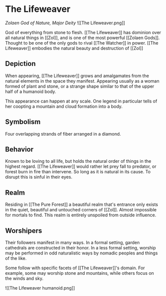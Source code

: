 # The Lifeweaver
*Zolaen God of Nature, Major Deity*
![[The Lifeweaver.png]]

God of everything from stone to flesh. [[The Lifeweaver]] has dominion over all natural things in [[Zol]], and is one of the most powerful [[Zolaen Gods]]. Thought to be one of the only gods to rival [[The Watcher]] in power. [[The Lifeweaver]] embodies the natural beauty and destruction of [[Zol]]

## Depiction
When appearing, [[The Lifeweaver]] grows and amalgamates from the natural elements in the space they manifest. Appearing usually as a woman formed of plant and stone, or a strange shape similar to that of the upper half of a humanoid body.

This appearance can happen at any scale. One legend in particular tells of her coopting a mountain and cloud formation into a body.

## Symbolism
Four overlapping strands of fiber arranged in a diamond.

## Behavior
Known to be loving to all life, but holds the natural order of things in the highest regard. [[The Lifeweaver]] would rather let prey fall to predator, or forest burn in fire than intervene. So long as it is natural in its cause. To disrupt this is sinful in their eyes.

## Realm
Residing in [[The Pure Forest]] a beautiful realm that's entrance only exists in the quiet, beautiful and untouched corners of [[Zol]]. Almost impossible for mortals to find. This realm is entirely unspoiled from outside influence.

## Worshipers
Their followers manifest in many ways. In a formal setting, garden cathedrals are constructed in their honor. In a less formal setting, worship may be performed in odd naturalistic ways by nomadic peoples and things of the like.

Some follow with specific facets of [[The Lifeweaver]]'s domain. For example, some may worship stone and mountains, while others focus on the winds and sky.

![[The Lifeweaver humanoid.png]]